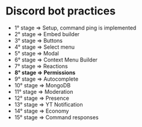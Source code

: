 # Discord bot practices

- 1° stage => Setup, command ping is implemented
- 2° stage => Embed builder
- 3° stage => Buttons
- 4° stage => Select menu
- 5° stage => Modal
- 6° stage => Context Menu Builder
- 7° stage => Reactions
- **8° stage => Permissions**
- 9° stage => Autocomplete
- 10° stage => MongoDB
- 11° stage => Moderation
- 12° stage => Presence
- 13° stage => YT Notification
- 14° stage => Economy
- 15° stage => Command responses
